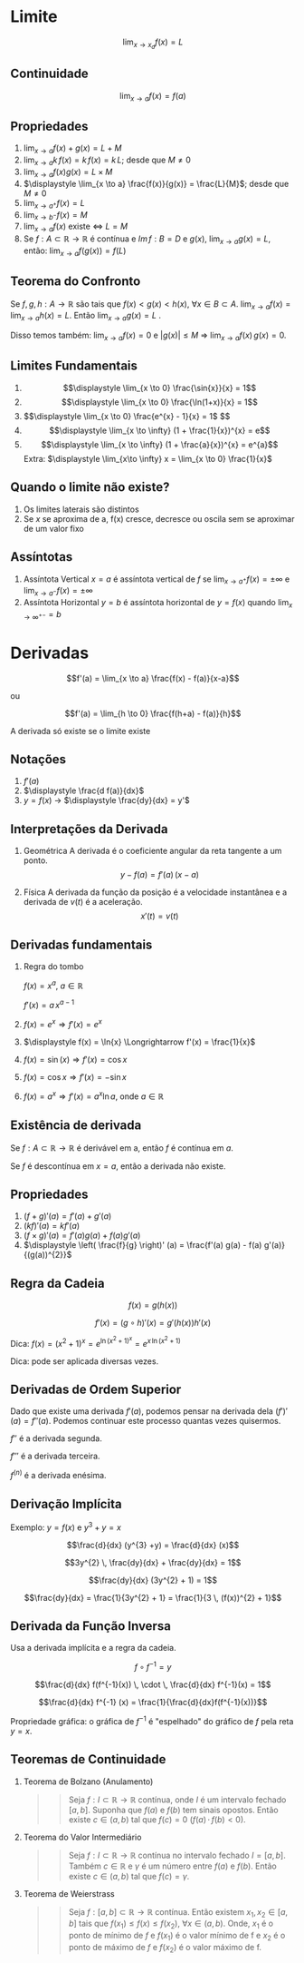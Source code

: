 # Limite
$$\lim_{x \to x_{d}} f(x) = L$$
## Continuidade
$$\lim_{x \to a} f(x) = f(a)$$
## Propriedades
1. $\displaystyle \lim_{x \to a} f(x) + g(x) = L + M$
2. $\displaystyle \lim_{x \to a} k \, f(x) = k \, f(x) = k \, L$; desde que $M \neq 0$
3. $\displaystyle \lim_{x \to a} f(x) g(x) = L \times M$
4. $\displaystyle \lim_{x \to a} \frac{f(x)}{g(x)} = \frac{L}{M}$; desde que $M \neq 0$
5. $\displaystyle \lim_{x \to a^{+}} f(x) = L$
6. $\displaystyle \lim_{x \to b^{-}} f(x) = M$
7. $\displaystyle \lim_{x \to a} f(x)$ existe <=> $L = M$
8. Se $f: A \subset \mathbb{R} \to \mathbb{R}$ é contínua e $Im \, f: B = D$ e $g(x)$, $\lim_{x \to a} g(x) = L$, então: $\displaystyle \lim_{x \to a} f(g(x)) = f(L)$ 
## Teorema do Confronto
Se $f, g, h: A \to \mathbb{R}$ são tais que $f(x) < g(x) < h(x)$, $\forall x \in B \subset A$. $\displaystyle \lim_{x \to a} f(x) = \lim_{x \to a} h(x) = L$. Então $\displaystyle \lim_{x \to a} g(x) = L$ . 

Disso temos também: $\displaystyle \lim_{x \to a} f(x) = 0$ e $|g(x)| \leq M$ => $\lim_{x \to a} f(x) \, g(x) = 0$.
## Limites Fundamentais
1. $$\displaystyle \lim_{x \to 0} \frac{\sin{x}}{x} = 1$$
2. $$\displaystyle \lim_{x \to 0} \frac{\ln(1+x)}{x} = 1$$
3. $$\displaystyle \lim_{x \to 0} \frac{e^{x} - 1}{x} = 1$ $$
4. $$\displaystyle \lim_{x \to \infty} (1 + \frac{1}{x})^{x} = e$$ 
5. $$\displaystyle \lim_{x \to \infty} (1 + \frac{a}{x})^{x} = e^{a}$$
Extra: $\displaystyle \lim_{x\to \infty} x = \lim_{x \to 0} \frac{1}{x}$
## Quando o limite não existe?
1. Os limites laterais são distintos
2. Se $x$ se aproxima de a, f(x) cresce, decresce ou oscila sem se aproximar de um valor fixo
## Assíntotas
1. Assíntota Vertical
	$x = a$ é assíntota vertical de $f$ se $\displaystyle \lim_{x \to a^{+}} f(x) = \pm \infty$ e $\displaystyle \lim_{x \to a^{-}} f(x) = \pm \infty$
2. Assíntota Horizontal
	$y = b$ é assíntota horizontal de $y = f(x)$ quando $\displaystyle \lim_{x \to \infty^{+-}} = b$ 
# Derivadas
$$f'(a) = \lim_{x \to a} \frac{f(x) - f(a)}{x-a}$$

ou

$$f'(a) = \lim_{h \to 0} \frac{f(h+a) - f(a)}{h}$$

A derivada só existe se o limite existe
## Notações
1. $f'(a)$
2. $\displaystyle \frac{d f(a)}{dx}$
3. $y = f(x)$ -> $\displaystyle \frac{dy}{dx} = y'$
## Interpretações da Derivada
1. Geométrica
	A derivada é o coeficiente angular da reta tangente a um ponto. 
	$$y - f(a) = f'(a) \, (x-a)$$
	
1. Física
	A derivada da função da posição é a velocidade instantânea e a derivada de $v(t)$ é a aceleração. 
	$$x'(t) = v(t)$$
## Derivadas fundamentais
1. Regra do tombo

	$\displaystyle f(x) = x^{a}$, $a \in \mathbb{R}$
	
	$f'(x) = a \, x^{a - 1}$
2. $\displaystyle f(x) = e^{x} \Longrightarrow f'(x) = e^{x}$
3. $\displaystyle f(x) = \ln{x} \Longrightarrow f'(x) = \frac{1}{x}$
4. $\displaystyle f(x) = \sin(x) \Longrightarrow f'(x) = \cos{x}$
5. $\displaystyle f(x) = \cos{x} \Longrightarrow f'(x) = - \sin{x}$
6. $\displaystyle f(x) = a^{x} \Longrightarrow f'(x) = a^{x} \ln{a}$, onde $a \in \mathbb{R}$
## Existência de derivada
Se $f: A \subset \mathbb{R} \longrightarrow \mathbb{R}$ é derivável em a, então $f$ é contínua em $a$.

Se $f$ é descontínua em $x = a$, então a derivada não existe.
## Propriedades
1. $\displaystyle (f+g)' (a) = f'(a) + g'(a)$
2. $\displaystyle (k f)' (a) = k  f'(a)$
3. $\displaystyle (f \times g)' (a) = f'(a)  g(a) + f(a)  g'(a)$
4. $\displaystyle \left( \frac{f}{g} \right)' (a) = \frac{f'(a)  g(a) - f(a)  g'(a)}{(g(a))^{2}}$ 
## Regra da Cadeia
$$f(x) = g(h(x))$$

$$f'(x) = (g \circ h)' (x) = g'(h(x))  h'(x)$$

Dica: $\displaystyle f(x) = (x^{2} + 1)^{x} = e^{\ln{(x^{2} + 1)^{x}}} = e^{x \, \ln{(x^2 + 1)}}$  

Dica: pode ser aplicada diversas vezes.
## Derivadas de Ordem Superior
Dado que existe uma derivada $f'(a)$, podemos pensar na derivada dela $(f')' (a) = f''(a)$. Podemos continuar este processo quantas vezes quisermos.

$\displaystyle f''$ é a derivada segunda.

$\displaystyle f'''$ é a derivada terceira.

$\displaystyle f^{(n)}$ é a derivada enésima.
## Derivação Implícita
Exemplo: $y = f(x)$ e $\displaystyle y^{3} + y = x$

$$\frac{d}{dx} (y^{3} +y) = \frac{d}{dx} (x)$$

$$3y^{2} \, \frac{dy}{dx} + \frac{dy}{dx} = 1$$

$$\frac{dy}{dx} (3y^{2} + 1) = 1$$

$$\frac{dy}{dx} = \frac{1}{3y^{2} + 1} = \frac{1}{3 \, (f(x))^{2} + 1}$$
## Derivada da Função Inversa
Usa a derivada implícita e a regra da cadeia.

$$f \circ f^{-1} = y$$

$$\frac{d}{dx} f(f^{-1}(x)) \, \cdot \, \frac{d}{dx} f^{-1}(x) = 1$$

$$\frac{d}{dx} f^{-1} (x) = \frac{1}{\frac{d}{dx}f(f^{-1}(x))}$$

Propriedade gráfica: o gráfica de $f^{-1}$ é "espelhado" do gráfico de $f$ pela reta $y = x$.
## Teoremas de Continuidade
1. Teorema de Bolzano (Anulamento)
	>>Seja $\displaystyle f: I \subset \mathbb{R} \longrightarrow \mathbb{R}$ contínua, onde $I$ é um intervalo fechado $[a, b]$. Suponha que $f(a)$ e $f(b)$ tem sinais opostos. Então existe $\displaystyle c \in (a, b)$ tal que $f(c) = 0$ ($f(a) \, \cdot \, f(b) < 0$).
2.  Teorema do Valor Intermediário
	>> Seja  $\displaystyle f: I \subset \mathbb{R} \longrightarrow \mathbb{R}$ contínua no intervalo fechado $I = [a, b]$. Também $\displaystyle c \in \mathbb{R}$ e $\gamma$ é um número entre $f(a)$ e $f(b)$. Então existe $c \in (a, b)$ tal que $f(c) = \gamma$.
	>> 
3. Teorema de Weierstrass
	>> Seja  $\displaystyle f: [a, b] \subset \mathbb{R} \longrightarrow \mathbb{R}$ contínua. Então existem $x_{1}, x_{2} \in [a,b]$ tais que $f(x_{1}) \leq f(x) \leq f(x_{2})$, $\forall x \in (a, b)$. Onde, $x_{1}$ é o ponto de mínimo de $f$ e $f(x_{1})$ é o valor mínimo de f e $x_{2}$ é o ponto de máximo de $f$ e $f(x_{2})$ é o valor máximo de f.